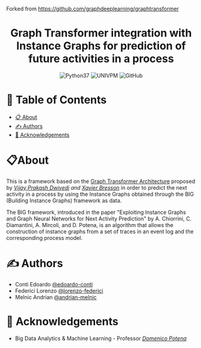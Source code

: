 Forked from https://github.com/graphdeeplearning/graphtransformer

<h1 align="center">Graph Transformer integration with Instance Graphs for prediction of future activities in a process</br><sub></sub></h1>

<div align="center">
  
![Python37](https://img.shields.io/badge/python-3.7-blue)
![UNIVPM](https://img.shields.io/badge/organization-UNIVPM-red)
![GitHub](https://img.shields.io/github/license/SasageyoOrg/gtn-igr-activity-prediction?color=green)
</div>

# 📝 Table of Contents
- [📋 About ](#about-)
- [✍️ Authors ](#️-authors-)
- [🎉 Acknowledgements ](#-acknowledgements-)

# 📋About <a name = "about"></a>

This is a framework based on the [Graph Transformer Architecture](https://github.com/graphdeeplearning/graphtransformer) proposed by _[Vijay Prakash Dwivedi](https://github.com/vijaydwivedi75) and [Xavier Bresson](https://github.com/xbresson)_ in order to predict the next activity in a process by using the Instance Graphs obtained through the BIG (Building Instance Graphs) framework as data.

The BIG framework, introduced in the paper "Exploiting Instance Graphs and Graph Neural Networks for Next Activity Prediction" by A. Chiorrini, C. Diamantini, A. Mircoli, and D. Potena, is an algorithm that allows the construction of instance graphs from a set of traces in an event log and the corresponding process model.

# ✍️ Authors <a name = "authors"></a>
- Conti Edoardo [@edoardo-conti](https://github.com/edoardo-conti)
- Federici Lorenzo [@lorenzo-federici](https://github.com/lorenzo-federici)
- Melnic Andrian [@andrian-melnic](https://github.com/andrian-melnic)

# 🎉 Acknowledgements <a name = "acknowledgement"></a>
- Big Data Analytics & Machine Learning - Professor <a href="https://www.univpm.it/Entra/Engine/RAServePG.php/P/320710010421/idsel/618/docname/DOMENICO%20POTENA"> <i>Domenico Potena</i></a>




